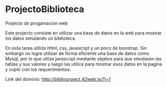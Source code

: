 # ProjectoBiblioteca
Projecto de progamacion web 

Este projecto consiste en utilizar una base de datos en la web para mostrar los datos simulando un biblioteca.

En esta tarea utilize Html, css, javascript y un poco de boostrap.
Sin embargo no logre utilizar de forma eficiente una base de datos como Mysql, por lo que utlize
javascript mediante objetos para que simulasen las tablas y sus valores y luego las utilice
para mostrar esos datos en la pagina y cuplir con los requerimientos.

Link del dominio: http://biblioproject.42web.io/?i=1
